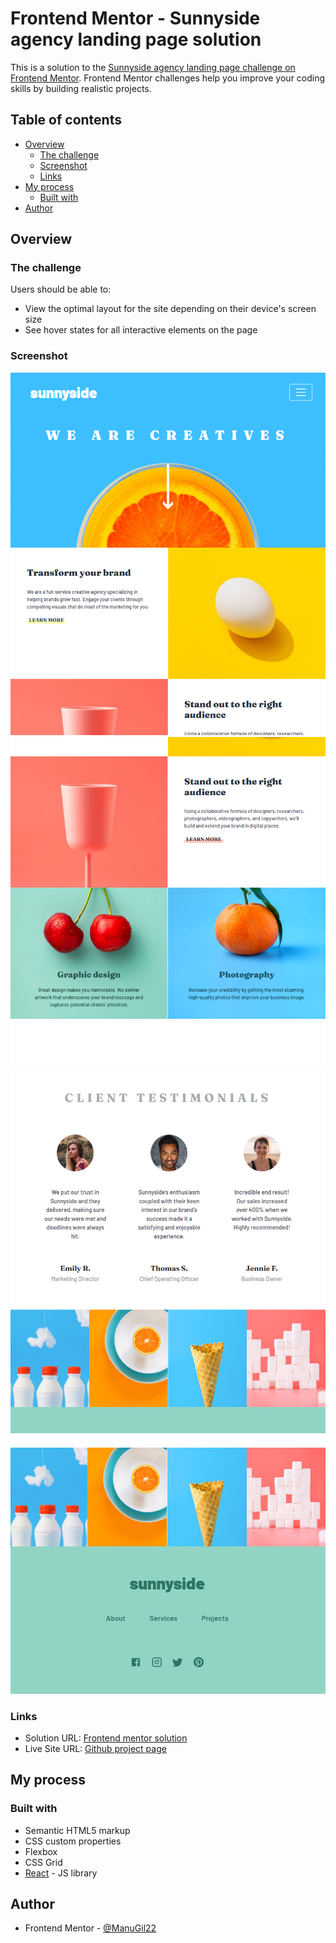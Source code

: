 # Frontend Mentor - Sunnyside agency landing page solution

This is a solution to the [Sunnyside agency landing page challenge on Frontend Mentor](https://www.frontendmentor.io/challenges/sunnyside-agency-landing-page-7yVs3B6ef). Frontend Mentor challenges help you improve your coding skills by building realistic projects.

## Table of contents

- [Overview](#overview)
  - [The challenge](#the-challenge)
  - [Screenshot](#screenshot)
  - [Links](#links)
- [My process](#my-process)
  - [Built with](#built-with)
- [Author](#author)

## Overview

### The challenge

Users should be able to:

- View the optimal layout for the site depending on their device's screen size
- See hover states for all interactive elements on the page

### Screenshot

![](./screenshoot.PNG)
![](./screenshoot2.PNG)
![](./screenshoot3.PNG)
![](./screenshoot4.PNG)


### Links

- Solution URL: [Frontend mentor solution]()
- Live Site URL: [Github project page](https://manugil22.github.io/sunnyside-agency-landing-page/)

## My process

### Built with

- Semantic HTML5 markup
- CSS custom properties
- Flexbox
- CSS Grid
- [React](https://reactjs.org/) - JS library


## Author

- Frontend Mentor - [@ManuGil22](https://www.frontendmentor.io/profile/ManuGil22)
